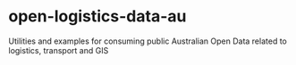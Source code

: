 # open-logistics-data-au
Utilities and examples for consuming public Australian Open Data related to logistics, transport and GIS

